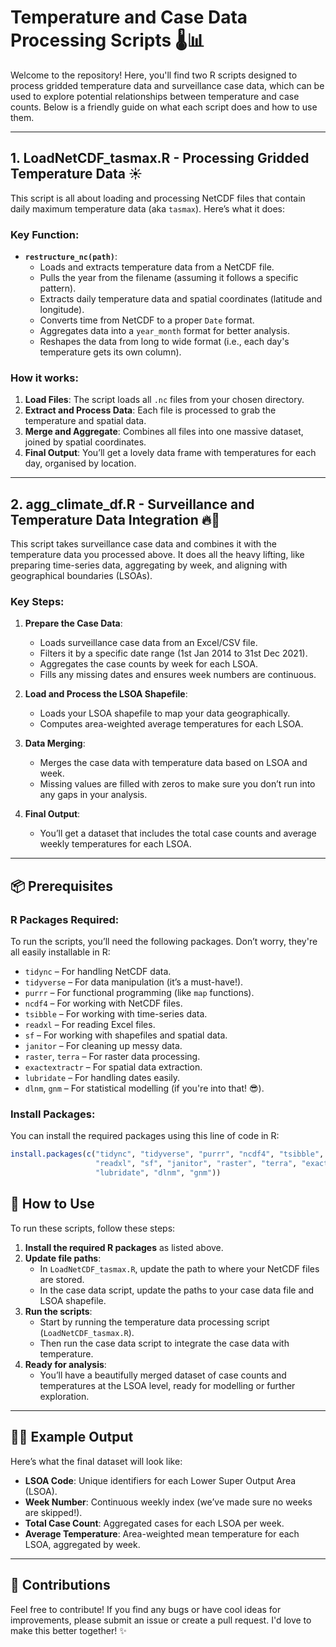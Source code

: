 # Temperature and Case Data Processing Scripts 🌡️📊

Welcome to the repository! Here, you'll find two R scripts designed to process gridded temperature data and surveillance case data, which can be used to explore potential relationships between temperature and case counts. Below is a friendly guide on what each script does and how to use them.

---

## 1. **LoadNetCDF_tasmax.R** - Processing Gridded Temperature Data ☀️

This script is all about loading and processing NetCDF files that contain daily maximum temperature data (aka `tasmax`). Here’s what it does:

### Key Function: 
- **`restructure_nc(path)`**: 
  - Loads and extracts temperature data from a NetCDF file.
  - Pulls the year from the filename (assuming it follows a specific pattern).
  - Extracts daily temperature data and spatial coordinates (latitude and longitude).
  - Converts time from NetCDF to a proper `Date` format.
  - Aggregates data into a `year_month` format for better analysis.
  - Reshapes the data from long to wide format (i.e., each day's temperature gets its own column).

### How it works:
1. **Load Files**: The script loads all `.nc` files from your chosen directory. 
2. **Extract and Process Data**: Each file is processed to grab the temperature and spatial data.
3. **Merge and Aggregate**: Combines all files into one massive dataset, joined by spatial coordinates.
4. **Final Output**: You’ll get a lovely data frame with temperatures for each day, organised by location.

---

## 2. **agg_climate_df.R - Surveillance and Temperature Data Integration** 🔥🦠

This script takes surveillance case data and combines it with the temperature data you processed above. It does all the heavy lifting, like preparing time-series data, aggregating by week, and aligning with geographical boundaries (LSOAs).

### Key Steps:
1. **Prepare the Case Data**:
   - Loads surveillance case data from an Excel/CSV file.
   - Filters it by a specific date range (1st Jan 2014 to 31st Dec 2021).
   - Aggregates the case counts by week for each LSOA.
   - Fills any missing dates and ensures week numbers are continuous.
   
2. **Load and Process the LSOA Shapefile**:
   - Loads your LSOA shapefile to map your data geographically.
   - Computes area-weighted average temperatures for each LSOA.

3. **Data Merging**:
   - Merges the case data with temperature data based on LSOA and week.
   - Missing values are filled with zeros to make sure you don’t run into any gaps in your analysis.

4. **Final Output**:
   - You’ll get a dataset that includes the total case counts and average weekly temperatures for each LSOA.

---

## 📦 Prerequisites

### R Packages Required:
To run the scripts, you’ll need the following packages. Don’t worry, they're all easily installable in R:

- `tidync` – For handling NetCDF data.
- `tidyverse` – For data manipulation (it’s a must-have!).
- `purrr` – For functional programming (like `map` functions).
- `ncdf4` – For working with NetCDF files.
- `tsibble` – For working with time-series data.
- `readxl` – For reading Excel files.
- `sf` – For working with shapefiles and spatial data.
- `janitor` – For cleaning up messy data.
- `raster`, `terra` – For raster data processing.
- `exactextractr` – For spatial data extraction.
- `lubridate` – For handling dates easily.
- `dlnm`, `gnm` – For statistical modelling (if you're into that! 😎).

### Install Packages:

You can install the required packages using this line of code in R:

```r
install.packages(c("tidync", "tidyverse", "purrr", "ncdf4", "tsibble", 
                   "readxl", "sf", "janitor", "raster", "terra", "exactextractr", 
                   "lubridate", "dlnm", "gnm"))
```

## 🚀 How to Use  

To run these scripts, follow these steps:  

1. **Install the required R packages** as listed above.  
2. **Update file paths**:  
   - In `LoadNetCDF_tasmax.R`, update the path to where your NetCDF files are stored.  
   - In the case data script, update the paths to your case data file and LSOA shapefile.  
3. **Run the scripts**:  
   - Start by running the temperature data processing script (`LoadNetCDF_tasmax.R`).  
   - Then run the case data script to integrate the case data with temperature.  
4. **Ready for analysis**:  
   - You’ll have a beautifully merged dataset of case counts and temperatures at the LSOA level, ready for modelling or further exploration.  

---

## 🧑‍💻 Example Output  

Here’s what the final dataset will look like:  

- **LSOA Code**: Unique identifiers for each Lower Super Output Area (LSOA).  
- **Week Number**: Continuous weekly index (we’ve made sure no weeks are skipped!).  
- **Total Case Count**: Aggregated cases for each LSOA per week.  
- **Average Temperature**: Area-weighted mean temperature for each LSOA, aggregated by week.  

---

## 🤝 Contributions  

Feel free to contribute! If you find any bugs or have cool ideas for improvements, please submit an issue or create a pull request. I'd love to make this better together! ✨  


